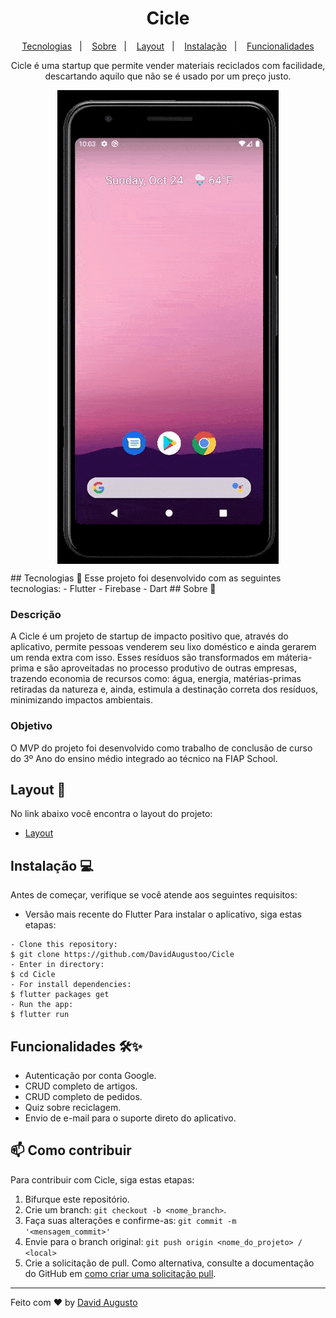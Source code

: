<h1 align="center"> Cicle</h1>
<p align="center">
  <a href="#tecnologias-">Tecnologias</a>&nbsp;&nbsp;&nbsp;|&nbsp;&nbsp;&nbsp;
  <a href="#sobre-">Sobre</a>&nbsp;&nbsp;&nbsp;|&nbsp;&nbsp;&nbsp;
  <a href="#layout-">Layout</a>&nbsp;&nbsp;&nbsp;|&nbsp;&nbsp;&nbsp;
  <a href="#instalação-">Instalação</a>&nbsp;&nbsp;&nbsp;|&nbsp;&nbsp;&nbsp;
  <a href="#funcionalidades-">Funcionalidades</a>
</p>
<p align="center"> 
Cicle é uma startup que permite vender materiais reciclados com facilidade, descartando aquilo que não se é usado por um preço justo.
</p>
<p align="center">
<img src="assets/cell.gif" align="center" />
</p>
## Tecnologias 🚀 
Esse projeto foi desenvolvido com as seguintes tecnologias:
- Flutter
- Firebase
- Dart
## Sobre 📖


### Descrição
A Cicle é um projeto de startup de impacto positivo que, através do aplicativo, permite pessoas venderem seu lixo doméstico e ainda gerarem um renda extra com isso. Esses resíduos são transformados em máteria-prima e são aproveitadas no processo produtivo de outras empresas, trazendo economia de recursos como: água, energia, matérias-primas retiradas da natureza e, ainda, estimula a destinação correta dos resíduos, minimizando impactos ambientais.


### Objetivo
O MVP do projeto foi desenvolvido como trabalho de conclusão de curso do 3º Ano do ensino médio integrado ao técnico na FIAP School. 
##  Layout 🔖
No link abaixo você encontra o layout do projeto:
- [Layout](https://www.figma.com/file/yDjoNKatZiGCO3JS8961VJ/Cicle-App-Design?node-id=1%3A1726)
## Instalação 💻
Antes de começar, verifique se você atende aos seguintes requisitos:
- Versão mais recente do Flutter
 Para instalar o aplicativo, siga estas etapas:
```
- Clone this repository:
$ git clone https://github.com/DavidAugustoo/Cicle
- Enter in directory:
$ cd Cicle
- For install dependencies:
$ flutter packages get
- Run the app: 
$ flutter run
```
## Funcionalidades 🛠✨
- Autenticação por conta Google.
- CRUD completo de artigos.
- CRUD completo de pedidos.
- Quiz sobre reciclagem.
- Envio de e-mail para o suporte direto do aplicativo.
## 📫 Como contribuir
<!---Se o seu README for longo ou se você tiver algum processo ou etapas específicas que deseja que os contribuidores sigam, considere a criação de um arquivo CONTRIBUTING.md separado--->
Para contribuir com Cicle, siga estas etapas:
1. Bifurque este repositório.
2. Crie um branch: `git checkout -b <nome_branch>`.
3. Faça suas alterações e confirme-as: `git commit -m '<mensagem_commit>'`
4. Envie para o branch original: `git push origin <nome_do_projeto> / <local>`
5. Crie a solicitação de pull.
Como alternativa, consulte a documentação do GitHub em [como criar uma solicitação pull](https://help.github.com/en/github/collaborating-with-issues-and-pull-requests/creating-a-pull-request).
---
Feito com ♥ by [David Augusto](https://github.com/DavidAugustoo)
